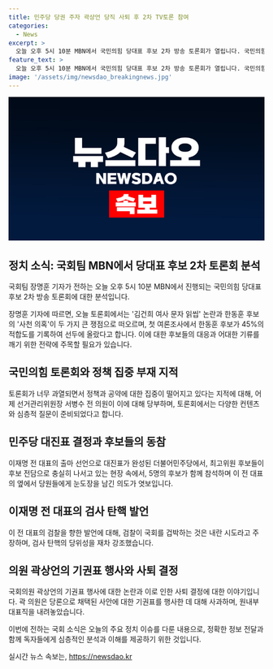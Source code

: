 ```yaml
---
title: 민주당 당권 주자 곽상언 당직 사퇴 후 2차 TV토론 참여
categories:
  - News
excerpt: >
  오늘 오후 5시 10분 MBN에서 국민의힘 당대표 후보 2차 방송 토론회가 열립니다. 국민의힘 내홍의 진원인 김건희 여사 문자 읽씹 논란과 어제 합동연설회에서 나온 한동훈 후보의 사천 의혹이 쟁점입니다. 또한, 이 전 대표의 출마 선언으로 대진표가 완성되었고 최고위원 후보 5명의 출마 현장에 관심이 쏠리는 가운데, 이 전 대표는 검찰 질서 파괴 등에 대한 입장을 밝혀 논란이 되고 있습니다. 그리고 곽 의원의 기권표로 인한 사과와 당론 채택 여부로 인한 원내부대표직 내려놓음으로 인한 사태에 대한 관심이 높아지고 있는 상황입니다.
feature_text: >
  오늘 오후 5시 10분 MBN에서 국민의힘 당대표 후보 2차 방송 토론회가 열립니다. 국민의힘 내홍의 진원인 김건희 여사 문자 읽씹 논란과 어제 합동연설회에서 나온 한동훈 후보의 사천 의혹이 쟁점입니다. 또한, 이 전 대표의 출마 선언으로 대진표가 완성되었고 최고위원 후보 5명의 출마 현장에 관심이 쏠리는 가운데, 이 전 대표는 검찰 질서 파괴 등에 대한 입장을 밝혀 논란이 되고 있습니다. 그리고 곽 의원의 기권표로 인한 사과와 당론 채택 여부로 인한 원내부대표직 내려놓음으로 인한 사태에 대한 관심이 높아지고 있는 상황입니다.
image: '/assets/img/newsdao_breakingnews.jpg'
---
```


<p><img src="/assets/img/newsdao_breakingnews.jpg" alt="bookingtag 속보" /></p>

<h2 data-ke-size="size26">정치 소식: 국회팀 MBN에서 당대표 후보 2차 토론회 분석</h2>

<p>국회팀 장명훈 기자가 전하는 오늘 오후 5시 10분 MBN에서 진행되는 국민의힘 당대표 후보 2차 방송 토론회에 대한 분석입니다.</p>

<p data-ke-size="size16">장명훈 기자에 따르면, 오늘 토론회에서는 '김건희 여사 문자 읽씹' 논란과 한동훈 후보의 '사천 의혹'이 두 가지 큰 쟁점으로 떠오르며, 첫 여론조사에서 한동훈 후보가 45%의 적합도를 기록하여 선두에 올랐다고 합니다. 이에 대한 후보들의 대응과 어대한 기류를 깨기 위한 전략에 주목할 필요가 있습니다.</p>

<h2 data-ke-size="size26">국민의힘 토론회와 정책 집중 부재 지적</h2>

<p>토론회가 너무 과열되면서 정책과 공약에 대한 집중이 떨어지고 있다는 지적에 대해, 어제 선거관리위원장 서병수 전 의원이 이에 대해 당부하며, 토론회에서는 다양한 컨텐츠와 심층적 질문이 준비되었다고 합니다.</p>

<h2 data-ke-size="size26">민주당 대진표 결정과 후보들의 동참</h2>

<p>이재명 전 대표의 출마 선언으로 대진표가 완성된 더불어민주당에서, 최고위원 후보들이 후보 전담으로 충실히 나서고 있는 현장 속에서, 5명의 후보가 함께 참석하며 이 전 대표의 옆에서 당원들에게 눈도장을 남긴 의도가 엿보입니다.</p>

<h2 data-ke-size="size26">이재명 전 대표의 검사 탄핵 발언</h2>

<p>이 전 대표의 검찰을 향한 발언에 대해, 검찰이 국회를 겁박하는 것은 내란 시도라고 주장하며, 검사 탄핵의 당위성을 재차 강조했습니다.</p>

<h2 data-ke-size="size26">의원 곽상언의 기권표 행사와 사퇴 결정</h2>

<p>국회의원 곽상언의 기권표 행사에 대한 논란과 이로 인한 사퇴 결정에 대한 이야기입니다. 곽 의원은 당론으로 채택된 사안에 대한 기권표를 행사한 데 대해 사과하며, 원내부대표직을 내려놓았습니다.</p>

<p>이번에 전하는 국회 소식은 오늘의 주요 정치 이슈를 다룬 내용으로, 정확한 정보 전달과 함께 독자들에게 심층적인 분석과 이해를 제공하기 위한 것입니다.</p>
실시간 뉴스 속보는, <a href="https://newsdao.kr" rel="dofollow">https://newsdao.kr</a>


